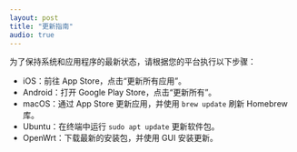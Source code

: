 ```yaml
---
layout: post  
title: "更新指南"  
audio: true  
---
```


为了保持系统和应用程序的最新状态，请根据您的平台执行以下步骤：

- iOS：前往 App Store，点击“更新所有应用”。
- Android：打开 Google Play Store，点击“更新所有”。
- macOS：通过 App Store 更新应用，并使用 `brew update` 刷新 Homebrew 库。
- Ubuntu：在终端中运行 `sudo apt update` 更新软件包。
- OpenWrt：下载最新的安装包，并使用 GUI 安装更新。

